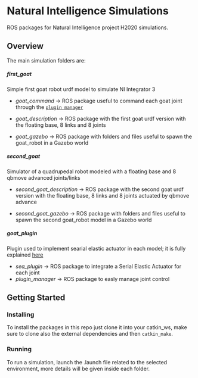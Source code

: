 # Natural Intelligence Simulations

ROS packages for Natural Intelligence project H2020 simulations.

## Overview

The main simulation folders are:

##### first_goat

Simple first goat robot urdf model to simulate NI Integrator 3

- *goat_command* →
ROS package useful to command each goat joint through the [`plugin manager`](https://github.com/NMMI/ROS-Gazebo-plugin-qbmove)

- *goat_description* →
ROS package with the first goat urdf version with the floating base, 8 links and 8 joints
	
- *goat_gazebo* →
ROS package with folders and files useful to spawn the goat_robot in a Gazebo world

##### second_goat

Simulator of a quadrupedal robot modeled with a floating base and 8 qbmove advanced joints/links


- *second_goat_description* →
ROS package with the second goat urdf version with the floating base, 8 links and 8 joints actuated by qbmove advance
	
- *second_goat_gazebo* →
ROS package with folders and files useful to spawn the second goat_robot model in a Gazebo world

##### goat_plugin

Plugin used to implement searial elastic actuator in each model; it is fully explained [here](https://github.com/NMMI/ROS-Gazebo-plugin-qbmove)

- *sea_plugin* → ROS package to integrate a Serial Elastic Actuator for each joint
- *plugin_manager* → ROS package to easly manage joint control

## Getting Started

### Installing

To install the packages in this repo just clone it into your catkin_ws, make sure to clone also the external dependencies and then `catkin_make`.

### Running 

To run a simulation, launch the .launch file related to the selected environment, more details will be given inside each folder.
